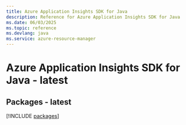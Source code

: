 ```yaml
---
title: Azure Application Insights SDK for Java
description: Reference for Azure Application Insights SDK for Java
ms.date: 06/03/2025
ms.topic: reference
ms.devlang: java
ms.service: azure-resource-manager
---
```

# Azure Application Insights SDK for Java - latest
## Packages - latest
[!INCLUDE [packages](application-insights-index.md)]